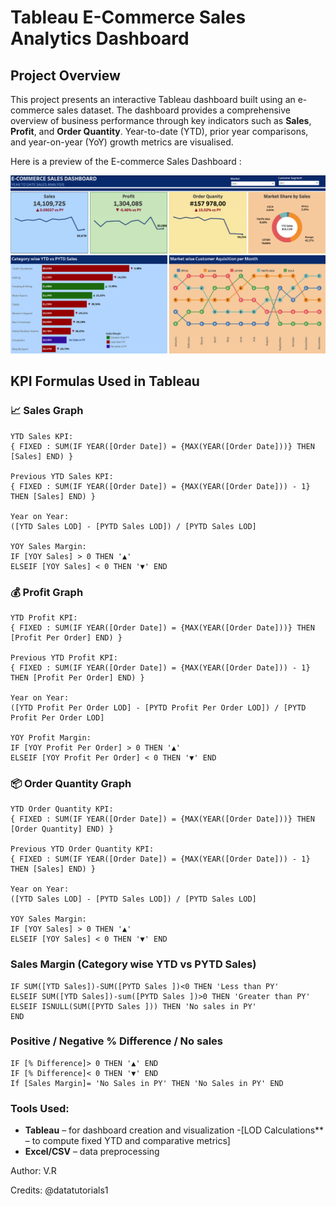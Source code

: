 # Tableau E-Commerce Sales Analytics Dashboard

## Project Overview

This project presents an interactive Tableau dashboard built using an e-commerce sales dataset. The dashboard provides a comprehensive overview of business performance through key indicators such as **Sales**, **Profit**, and **Order Quantity**. Year-to-date (YTD), prior year comparisons, and year-on-year (YoY) growth metrics are visualised.

Here is a preview of the E-commerce Sales Dashboard :

![HR Analytics Dashboard](https://github.com/valerijarudjko/tableau-ecomm-project/blob/main/Tableau%20E-comm%20Project.png?raw=true)

##  KPI Formulas Used in Tableau

### 📈 Sales Graph
```text
YTD Sales KPI:
{ FIXED : SUM(IF YEAR([Order Date]) = {MAX(YEAR([Order Date]))} THEN [Sales] END) }

Previous YTD Sales KPI:
{ FIXED : SUM(IF YEAR([Order Date]) = {MAX(YEAR([Order Date])) - 1} THEN [Sales] END) }

Year on Year:
([YTD Sales LOD] - [PYTD Sales LOD]) / [PYTD Sales LOD]

YOY Sales Margin:
IF [YOY Sales] > 0 THEN '▲'
ELSEIF [YOY Sales] < 0 THEN '▼' END
```

### 💰 Profit Graph
```text
YTD Profit KPI:
{ FIXED : SUM(IF YEAR([Order Date]) = {MAX(YEAR([Order Date]))} THEN [Profit Per Order] END) }

Previous YTD Profit KPI:
{ FIXED : SUM(IF YEAR([Order Date]) = {MAX(YEAR([Order Date])) - 1} THEN [Profit Per Order] END) }

Year on Year:
([YTD Profit Per Order LOD] - [PYTD Profit Per Order LOD]) / [PYTD Profit Per Order LOD]

YOY Profit Margin:
IF [YOY Profit Per Order] > 0 THEN '▲'
ELSEIF [YOY Profit Per Order] < 0 THEN '▼' END
```

### 📦 Order Quantity Graph
```text
YTD Order Quantity KPI:
{ FIXED : SUM(IF YEAR([Order Date]) = {MAX(YEAR([Order Date]))} THEN [Order Quantity] END) }

Previous YTD Order Quantity KPI:
{ FIXED : SUM(IF YEAR([Order Date]) = {MAX(YEAR([Order Date])) - 1} THEN [Sales] END) }

Year on Year:
([YTD Sales LOD] - [PYTD Sales LOD]) / [PYTD Sales LOD]

YOY Sales Margin:
IF [YOY Sales] > 0 THEN '▲'
ELSEIF [YOY Sales] < 0 THEN '▼' END
```

### Sales Margin (Category wise YTD vs PYTD Sales)
```text
IF SUM([YTD Sales])-SUM([PYTD Sales ])<0 THEN 'Less than PY'
ELSEIF SUM([YTD Sales])-sum([PYTD Sales ])>0 THEN 'Greater than PY'
ELSEIF ISNULL(SUM([PYTD Sales ])) THEN 'No sales in PY'
END
```

### Positive / Negative % Difference / No sales
```text
IF [% Difference]> 0 THEN '▲' END
IF [% Difference]< 0 THEN '▼' END
If [Sales Margin]= 'No Sales in PY' THEN 'No Sales in PY' END
```


###  Tools Used:

- **Tableau** – for dashboard creation and visualization
-[LOD Calculations** – to compute fixed YTD and comparative metrics]
- **Excel/CSV** – data preprocessing





Author: V.R

Credits: @datatutorials1
